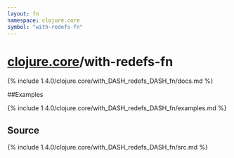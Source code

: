 ```yaml
---
layout: fn
namespace: clojure.core
symbol: "with-redefs-fn"
---
```


# [clojure.core](../)/with-redefs-fn

{% include 1.4.0/clojure.core/with_DASH_redefs_DASH_fn/docs.md %}

##Examples

{% include 1.4.0/clojure.core/with_DASH_redefs_DASH_fn/examples.md %}
## Source
{% include 1.4.0/clojure.core/with_DASH_redefs_DASH_fn/src.md %}

